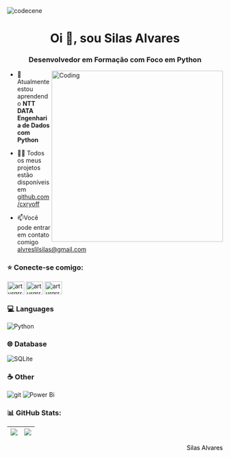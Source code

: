 <img align="center" src="https://i.imgur.com/dMEjCBP.gif" alt="codecene">
<h1 align="center">Oi 👋, sou Silas Alvares</h1>
<h3 align="center">Desenvolvedor em Formação com Foco em Python</h3>
<img align="right" alt="Coding" width="400" src="https://i.giphy.com/QDjpIL6oNCVZ4qzGs7.webp">

- 🌱Atualmente estou aprendendo **NTT DATA Engenharia de Dados com Python**

- 👨‍💻 Todos os meus projetos estão disponíveis em [github.com/cxryoff](github.com/cxryoff)

- 📫Você pode entrar em contato comigo alvreslilsilas@gmail.com

<h3 align="left">⭐️ Conecte-se comigo:</h3>
<p align="left">
<a href="https://twitter.com/cxry_off" target="blank"><img align="center" src="https://raw.githubusercontent.com/rahuldkjain/github-profile-readme-generator/master/src/images/icons/Social/twitter.svg" alt="arturgrr_" height="30" width="40" /></a>
<a href="https://www.linkedin.com/in/silas-%C3%A1lvares-18a240245/" target="blank"><img align="center" src="https://raw.githubusercontent.com/rahuldkjain/github-profile-readme-generator/master/src/images/icons/Social/linked-in-alt.svg" alt="arturgrr" height="30" width="40" /></a>
<a href="https://instagram.com/corysilas" target="blank"><img align="center" src="https://raw.githubusercontent.com/rahuldkjain/github-profile-readme-generator/master/src/images/icons/Social/instagram.svg" alt="arturgrr" height="30" width="40" /></a>
</p>

<h3 align="left">💻 Languages</h3>

  ![Python](https://img.shields.io/badge/python-3670A0?style=for-the-badge&logo=python&logoColor=ffdd54) 


<h3 align="left">🌐 Database</h3>

![SQLite](https://img.shields.io/badge/sqlite-%2307405e.svg?style=for-the-badge&logo=sqlite&logoColor=white)

<h3 align="left">☕️ Other</h3>

 ![git](https://img.shields.io/badge/git-black?style=for-the-badge&logo=git&logoColor=5849BE)  ![Power Bi](https://img.shields.io/badge/power_bi-F2C811?style=for-the-badge&logo=powerbi&logoColor=black) 

<h3 align="left">📊 GitHub Stats:</h3>

| ![]([https://github-readme-streak-stats.herokuapp.com/?user=cxryoff&theme=dark&hide=border=false](https://github-readme-stats.vercel.app/api?username=anuraghazra&show_icons=true&theme=transparent)) | ![](https://github-readme-stats.vercel.app/api?username=cxryoff&theme=dark&hide_border=false&include_all_commits=false&count_private=false) |
| :-: | :-: |

<div class="badge-base LI-profile-badge" data-locale="en_US" data-size="large" data-theme="dark" data-type="HORIZONTAL" data-vanity="silas-alvares-18a240245" data-version="v1" style="float: right;">
    <a class="badge-base__link LI-simple-link" href="https://br.linkedin.com/in/silas-alvares-18a240245/en?trk=profile-badge" style="color: darkgreen; text-decoration: none;">
        <span style="color: black;">Silas Alvares</span>
    </a>
</div>
